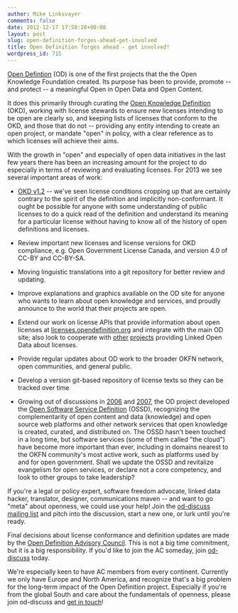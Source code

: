 ```yaml
---
author: Mike Linksvayer
comments: false
date: 2012-12-17 17:58:28+00:00
layout: post
slug: open-definition-forges-ahead-get-involved
title: Open Definition forges ahead - get involved!
wordpress_id: 715
---
```


[Open Defintion](http://opendefinition.org) (OD) is one of the first projects that the the Open Knowledge Foundation created. Its purpose has been to provide, promote -- and protect -- a meaningful Open in Open Data and Open Content.

It does this primarily through curating the [Open Knowledge Definition](http://opendefinition.org/okd) (OKD), working with license stewards to ensure new licenses intending to be open are clearly so, and keeping lists of licenses that conform to the OKD, and those that do not -- providing any entity intending to create an open project, or mandate "open" in policy, with a clear reference as to which licenses will achieve their aims.

With the growth in "open" and especially of open data initiatives in the last few years there has been an increasing amount for the project to do especially in terms of reviewing and evaluating licenses. For 2013 we see several important areas of work:

* [OKD v1.2](https://github.com/okfn/opendefinition/blob/master/source/open-knowledge-definition.markdown) -- we've seen license conditions cropping up that are certainly contrary to the spirit of the definition and implicitly non-conformant. It ought be possible for anyone with some understanding of public licenses to do a quick read of the definition and understand its meaning for a particular license without having to know all of the history of open definitions and licenses.

* Review important new licenses and license versions for OKD compliance, e.g. Open Government License Canada, and version 4.0 of CC-BY and CC-BY-SA.

* Moving linguistic translations into a git repository for better review and updating.

* Improve explanations and graphics available on the OD site for anyone who wants to learn about open knowledge and services, and proudly announce to the world that their projects are open.

* Extend our work on license APIs that provide information about open licenses at [licenses.opendefinition.org](http://licenses.opendefinition.org) and integrate with the main OD site; also look to cooperate with [other](https://spdx.org/licenses/) [projects](https://licensedb.org/) providing Linked Open Data about licenses.

* Provide regular updates about OD work to the broader OKFN network, open communities, and general public.

* Develop a version git-based repository of license texts so they can be tracked over time

* Growing out of discussions in [2006](http://lists.okfn.org/pipermail/okfn-discuss/2006-October/000177.html) and [2007](http://blog.okfn.org/2007/07/18/we-need-an-open-service-definition/), the OD project developed the [Open Software Service Definition](http://opendefinition.org/software-service/) (OSSD), recognizing the complementarity of open content and data (knowledge) and open source web platforms and other network services that open knowledge is created, curated, and distributed on. The OSSD hasn't been touched in a long time, but software services (some of them called "the cloud") have become more important than ever, including in domains nearest to the OKFN community's most active work, such as platforms used by and for open government. Shall we update the OSSD and revitalize evangelism for open services, or declare not a core competency, and look to other groups to take leadership?

If you're a legal or policy expert, software freedom advocate, linked data hacker, translator, designer, communications maven -- and want to go "meta" about openness, we could use your help! Join the [od-discuss mailing list](http://lists.okfn.org/mailman/listinfo/od-discuss) and pitch into the discussion, start a new one, or lurk until you're ready.

Final decisions about license conformance and definition updates are made by the [Open Definition Advisory Council](http://opendefinition.org/advisory-council/). This is not a big time commitment, but it is a big responsibility. If you'd like to join the AC someday, join [od-discuss](http://lists.okfn.org/mailman/listinfo/od-discuss) today.

We're especially keen to have AC members from every continent. Currently we only have Europe and North America, and recognize that's a big problem for the long-term impact of the Open Definition project. Especially if you're from the global South and care about the fundamentals of openness, please join od-discuss and [get in touch](http://opendefinition.org/contact/)!
